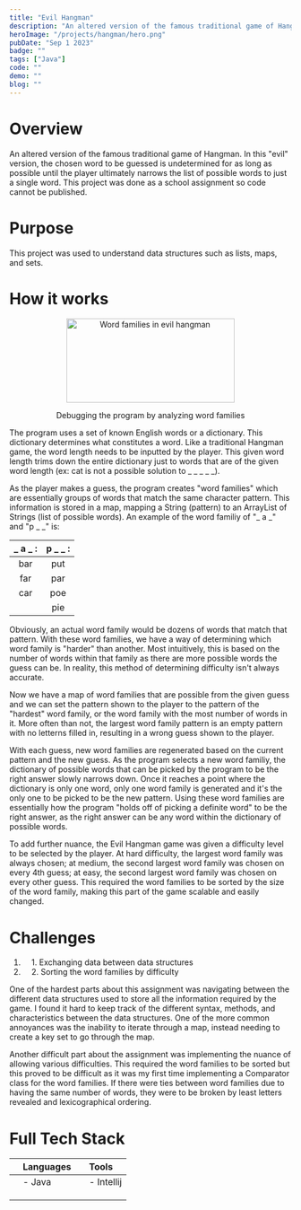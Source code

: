 ```yaml
---
title: "Evil Hangman"
description: "An altered version of the famous traditional game of Hangman."
heroImage: "/projects/hangman/hero.png"
pubDate: "Sep 1 2023"
badge: ""
tags: ["Java"]
code: ""
demo: ""
blog: ""
---
```

# Overview #
An altered version of the famous traditional game of Hangman. In this "evil" version,
the chosen word to be guessed is undetermined for as long as possible until the
player ultimately narrows the list of possible words to just a single word. This project
was done as a school assignment so code cannot be published.

# Purpose #
This project was used to understand data structures such as lists, maps, and sets.

# How it works #
<center>
    <img src="/projects/hangman/test.png" alt="Word families in evil hangman" width="300" height="150">
    <p class="caption">Debugging the program by analyzing word families</p>
</center>

The program uses a set of known English words or a dictionary. This dictionary determines
what constitutes a word. Like a traditional Hangman game, the word length needs to be 
inputted by the player. This given word length trims down the entire dictionary just to 
words that are of the given word length (ex: cat is not a possible solution to _ _ _ _ _).

As the player makes a guess, the program creates "word families" which are essentially 
groups of words that match the same character pattern. This information is stored in a 
map, mapping a String (pattern) to an ArrayList of Strings (list of possible words). 
An example of the word familiy of "_ a _" and "p _ _" is:

| _ a _ : | p _ _ : |
| :-----: | :-----: |
| bar     | put     |
| far     | par     |
| car     | poe     |
|         | pie     |

Obviously, an actual word family would be dozens of words that match that pattern. With 
these word families, we have a way of determining which word family is "harder" than another. 
Most intuitively, this is based on the number of words within that family as there are more 
possible words the guess can be. In reality, this method of determining difficulty isn't always 
accurate.  

Now we have a map of word families that are possible from the given guess and we can set the 
pattern shown to the player to the pattern of the "hardest" word family, or the word family
with the most number of words in it. More often than not, the largest word family pattern is 
an empty pattern with no letterns filled in, resulting in a wrong guess shown to the player.

With each guess, new word families are regenerated based on the current pattern and the new 
guess. As the program selects a new word familiy, the dictionary of possible words that can be
picked by the program to be the right answer slowly narrows down. Once it reaches a point where
the dictionary is only one word, only one word family is generated and it's the only one to be 
picked to be the new pattern. Using these word families are essentially how the program "holds
off of picking a definite word" to be the right answer, as the right answer can be any word within the 
dictionary of possible words. 

To add further nuance, the Evil Hangman game was given a difficulty level to be selected by the 
player. At hard difficulty, the largest word family was always chosen; at medium, the second largest
word family was chosen on every 4th guess; at easy, the second largest word family was chosen on 
every other guess. This required the word families to be sorted by the size of the word family,
making this part of the game scalable and easily changed. 

# Challenges #
1. &nbsp;&nbsp;&nbsp;&nbsp;1\. Exchanging data between data structures
2. &nbsp;&nbsp;&nbsp;&nbsp;2\. Sorting the word families by difficulty

One of the hardest parts about this assignment was navigating between the different data structures
used to store all the information required by the game. I found it hard to keep track of the 
different syntax, methods, and characteristics between the data structures. One of the more common
annoyances was the inability to iterate through a map, instead needing to create a key set to
go through the map. 

Another difficult part about the assignment was implementing the nuance of allowing various difficulties.
This required the word families to be sorted but this proved to be difficult as it was my first time
implementing a Comparator class for the word families. If there were ties between word families due to
having the same number of words, they were to be broken by least letters revealed and lexicographical ordering.

# Full Tech Stack #  
|            | Languages |           | Tools      |
| :--------- | :-------- | :-------- | :--------- |
|            | - Java    |           | - Intellij |
|            |           |           |            |
|            |           |           |            |
|            |           |           |            |
